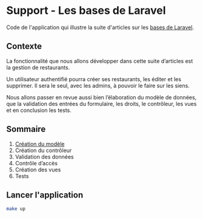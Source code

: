 # Support - Les bases de Laravel

Code de l'application qui illustre la suite d'articles sur les [bases de Laravel](https://laravel-france.com/posts/les-bases-16-creation-du-modele).

## Contexte

La fonctionnalité que nous allons développer dans cette suite d’articles est la gestion de restaurants.

Un utilisateur authentifié pourra créer ses restaurants, les éditer et les supprimer. Il sera le seul, avec les admins, à pouvoir le faire sur les siens.

Nous allons passer en revue aussi bien l’élaboration du modèle de données, que la validation des entrées du formulaire, les droits, le contrôleur, les vues et en conclusion les tests.

## Sommaire

1. [Création du modèle](https://laravel-france.com/posts/les-bases-16-creation-du-modele)
2. Création du contrôleur
3. Validation des données
4. Contrôle d’accès
5. Création des vues
6. Tests

## Lancer l'application

```bash
make up
```
